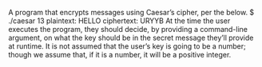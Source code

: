 A program that encrypts messages using Caesar’s cipher, per the below.
$ ./caesar 13
plaintext:  HELLO
ciphertext: URYYB
At the time the user executes the program, they should decide, by providing a command-line argument, on what the key should be in the secret message they’ll provide at runtime. It is not assumed that the user’s key is going to be a number; though we assume that, if it is a number, it will be a positive integer.

